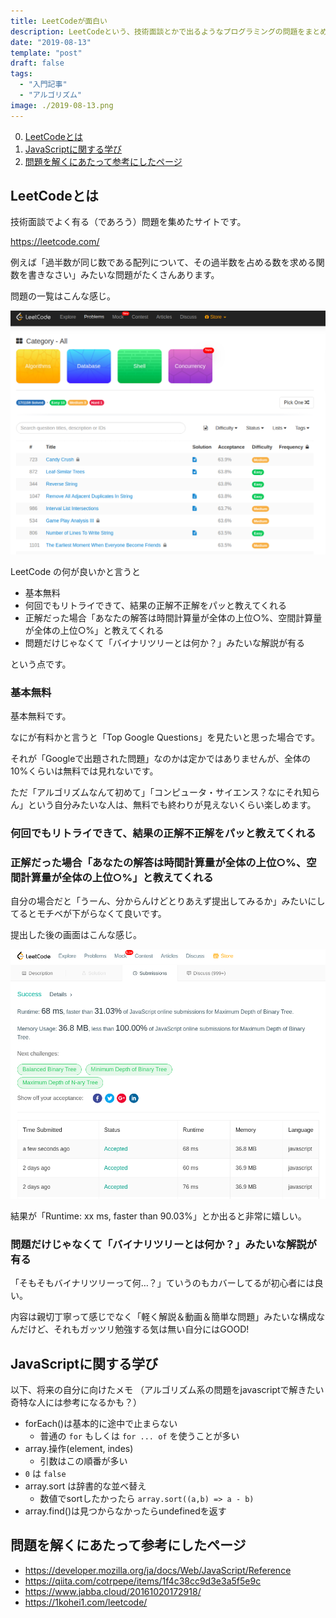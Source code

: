 ```yaml
---
title: LeetCodeが面白い
description: LeetCodeという、技術面談とかで出るようなプログラミングの問題をまとめたサービスの紹介です
date: "2019-08-13"
template: "post"
draft: false
tags:
  - "入門記事"
  - "アルゴリズム"
image: ./2019-08-13.png
---
```


0. [LeetCodeとは](#leetcodeとは)
0. [JavaScriptに関する学び](#javascriptに関する学び)
0. [問題を解くにあたって参考にしたページ](#問題を解くにあたって参考にしたページ)

## LeetCodeとは

技術面談でよく有る（であろう）問題を集めたサイトです。

https://leetcode.com/

例えば「過半数が同じ数である配列について、その過半数を占める数を求める関数を書きなさい」みたいな問題がたくさんあります。

問題の一覧はこんな感じ。

![001.png](./001.png)

LeetCode の何が良いかと言うと

- 基本無料
- 何回でもリトライできて、結果の正解不正解をパッと教えてくれる
- 正解だった場合「あなたの解答は時間計算量が全体の上位○%、空間計算量が全体の上位○%」と教えてくれる
- 問題だけじゃなくて「バイナリツリーとは何か？」みたいな解説が有る

という点です。

### 基本無料
基本無料です。

なにが有料かと言うと「Top Google Questions」を見たいと思った場合です。

それが「Googleで出題された問題」なのかは定かではありませんが、全体の10%くらいは無料では見れないです。

ただ「アルゴリズムなんて初めて」「コンピュータ・サイエンス？なにそれ知らん」という自分みたいな人は、無料でも終わりが見えないくらい楽しめます。

### 何回でもリトライできて、結果の正解不正解をパッと教えてくれる
### 正解だった場合「あなたの解答は時間計算量が全体の上位○%、空間計算量が全体の上位○%」と教えてくれる

自分の場合だと「うーん、分からんけどとりあえず提出してみるか」みたいにしてるとモチベが下がらなくて良いです。

提出した後の画面はこんな感じ。

![002.png](./002.png)

結果が「Runtime: xx ms, faster than 90.03%」とか出ると非常に嬉しい。

### 問題だけじゃなくて「バイナリツリーとは何か？」みたいな解説が有る

「そもそもバイナリツリーって何…？」ていうのもカバーしてるが初心者には良い。

内容は親切丁寧って感じでなく「軽く解説＆動画＆簡単な問題」みたいな構成なんだけど、それもガッツリ勉強する気は無い自分にはGOOD!

## JavaScriptに関する学び

以下、将来の自分に向けたメモ
（アルゴリズム系の問題をjavascriptで解きたい奇特な人には参考になるかも？）

- forEach()は基本的に途中で止まらない
  - 普通の `for` もしくは `for ... of` を使うことが多い
- array.操作(element, indes)
  - 引数はこの順番が多い
- `0` は `false`
- array.sort は辞書的な並べ替え
  - 数値でsortしたかったら `array.sort((a,b) => a - b)`
- array.find()は見つからなかったらundefinedを返す

## 問題を解くにあたって参考にしたページ

- https://developer.mozilla.org/ja/docs/Web/JavaScript/Reference
- https://qiita.com/cotrpepe/items/1f4c38cc9d3e3a5f5e9c
- https://www.jabba.cloud/20161020172918/
- https://1kohei1.com/leetcode/
